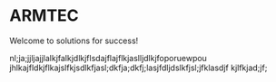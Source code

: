 # ARMTEC

Welcome to solutions for success!

nl;ja;jjljajjlalkjfalkjdlkjflsdajflajflkjaslljdlkjfoporuewpou
jhlkajfldkjflkajslfkjsdlkfjasl;dkfja;dkfj;lasjfdljdslkfjsl;jfklasdjf
kjlfkjad;jf;
